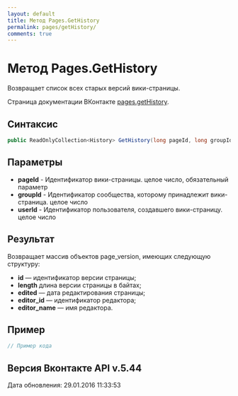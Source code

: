 ```yaml
---
layout: default
title: Метод Pages.GetHistory
permalink: pages/getHistory/
comments: true
---
```

# Метод Pages.GetHistory
Возвращает список всех старых версий вики-страницы.

Страница документации ВКонтакте [pages.getHistory](https://vk.com/dev/pages.getHistory).
## Синтаксис
``` csharp
public ReadOnlyCollection<History> GetHistory(long pageId, long groupId, long? userId = null)
```

## Параметры
+ **pageId** - Идентификатор вики-страницы. целое число, обязательный параметр
+ **groupId** - Идентификатор сообщества, которому принадлежит вики-страница. целое число
+ **userId** - Идентификатор пользователя, создавшего вики-страницу. целое число

## Результат
Возвращает массив объектов page_version, имеющих следующую структуру: 

+ **id** — идентификатор версии страницы; 
+ **length**  длина версии страницы в байтах; 
+ **edited** — дата редактирования страницы; 
+ **editor_id** — идентификатор редактора; 
+ **editor_name** — имя редактора.

## Пример
``` csharp
// Пример кода
```

## Версия Вконтакте API v.5.44
Дата обновления: 29.01.2016 11:33:53

